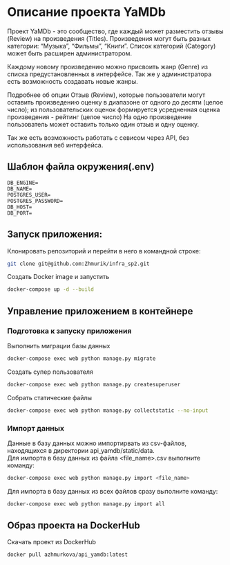# Описание проекта YaMDb

Проект YaMDb - это сообщество, где каждый может разместить отзывы (Review) на произведения (Titles). Произведения могут быть разных категории: “Музыка”, “Фильмы”, “Книги”. Список категорий (Category) может быть расширен администратором. 

Каждому новому произведению можно присвоить жанр (Genre) из списка предустановленных в интерфейсе. Так же у администратора есть возможность создавать новые жанры. 

Подробнее об опции Отзыв (Review), которые пользователи могут оставить произведению оценку в диапазоне от одного до десяти (целое число); из пользовательских оценок формируется усредненная оценка произведения - рейтинг (целое число) На одно произведение пользователь может оставить только один отзыв и одну оценку. 

Так же есть возможность работать с севисом через API, без использования веб интерфейса.
## Шаблон файла окружения(.env)
```
DB_ENGINE=
DB_NAME=
POSTGRES_USER=
POSTGRES_PASSWORD=
DB_HOST=
DB_PORT=
```
## Запуск приложения:

Клонировать репозиторий и перейти в него в командной строке:

```bash
git clone git@github.com:Zhmurik/infra_sp2.git
```

Создать Docker image и запустить

```bash
docker-compose up -d --build
```

## Управление приложением в контейнере

### Подготовка к запуску приложения
Выполнить миграции базы данных
```bash
docker-compose exec web python manage.py migrate
```

Создать супер пользователя
```bash
docker-compose exec web python manage.py createsuperuser
```

Собрать статические файлы
```bash
docker-compose exec web python manage.py collectstatic --no-input
```
### Импорт данных

Данные в базу данных можно импортирвать из csv-файлов, находящихся в директории api_yamdb/static/data.  
Для импорта в базу данных из файла <file_name>.csv выполните команду:

```bash
docker-compose exec web python manage.py import <file_name>
```

Для импорта в базу данных из всех файлов сразу выполните команду:

```bash
docker-compose exec web python manage.py import all
```

## Образ проекта на DockerHub

Скачать проект из DockerHub 
```bash
docker pull azhmurkova/api_yamdb:latest
```